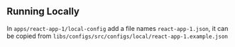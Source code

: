 ## Running Locally

In `apps/react-app-1/local-config` add a file names `react-app-1.json`, it can be copied from `libs/configs/src/configs/local/react-app-1.example.json`
